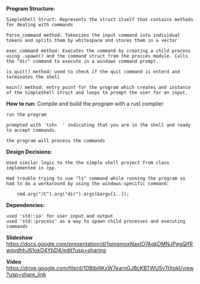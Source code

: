 **Program Structure:**

    SimpleShell Struct: Represents the struct itself that contains methods for dealing with commands

    Parse_command method: Tokenizes the input command into individual tokens and splits them by whitespace and stores them in a vector

    exec_command method: Executes the command by creating a child process using .spawn() and the command struct from the procces module. Calls the "dir" command to execute in a windows command prompt.

    is_quit() method: used to check if the quit command is enterd and terminates the shell

    main() method: entry point for the program which creates and instance of the SimpleShell struct and loops to prompt the user for an input.


**How to run:**
    Compile and build the program with a rust compiler
    
    run the program

    prompted with 'tsh>  ' indicating that you are in the shell and ready to accept commands.

    the program will process the commands

**Design Decisions:**

    Used similar logic to the the simple shell project from class implemented in cpp. 

    Had trouble trying to use "ls" command while running the program so had to do a workaround by using the windows-specific command:
        
        cmd.arg("/C").arg("dir").args(&argv[1..]);


**Dependencies:**

    used 'std::io' for user input and output
    used 'std::process' as a way to spawn child processes and executing commands


**Slideshow**
    https://docs.google.com/presentation/d/1qmgmoxNaxIO7AqkDMNJPegQifRwqydhhJ61okD4YbD4/edit?usp=sharing

**Video**
    https://drive.google.com/file/d/1DBibiIIKxW7earnGJBcKBTWU5vTtXpkI/view?usp=share_link